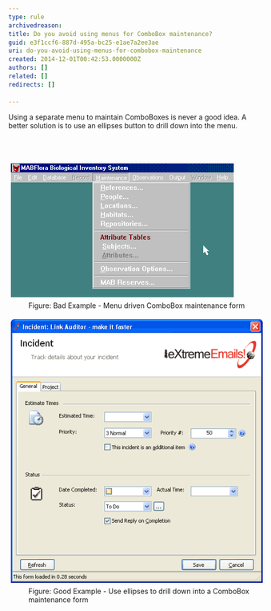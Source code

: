 ```yaml
---
type: rule
archivedreason: 
title: Do you avoid using menus for ComboBox maintenance?
guid: e3f1ccf6-887d-495a-bc25-e1ae7a2ee3ae
uri: do-you-avoid-using-menus-for-combobox-maintenance
created: 2014-12-01T00:42:53.0000000Z
authors: []
related: []
redirects: []

---
```



<p>Using a separate menu to maintain ComboBoxes is never a good idea. A 
better solution is to use an ellipses button to drill down into the 
menu.</p>
<br><excerpt class='endintro'></excerpt><br>
<dl class="badImage"><dt>
      <img alt="Menu driven ComboBox Maintenance System" src="../../assets/ComboBoxMenuBad.gif" style="margin:5px;" />
   </dt><dd>Figure: Bad Example - Menu driven ComboBox maintenance form</dd></dl><dl class="goodImage"><dt>
      <img alt="SSW eXtreme Emails! - Add Incident" src="../../assets/Ellipses.gif" style="margin:5px;" />
   </dt><dd>Figure: Good Example - Use ellipses to drill down into a ComboBox maintenance form</dd></dl>


